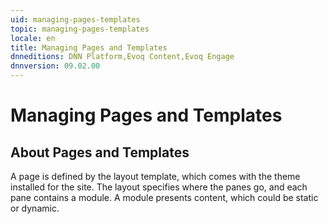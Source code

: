 ```yaml
---
uid: managing-pages-templates
topic: managing-pages-templates
locale: en
title: Managing Pages and Templates
dnneditions: DNN Platform,Evoq Content,Evoq Engage
dnnversion: 09.02.00
---
```


# Managing Pages and Templates

## About Pages and Templates

A page is defined by the layout template, which comes with the theme installed for the site. The layout specifies where the panes go, and each pane contains a module. A module presents content, which could be static or dynamic.